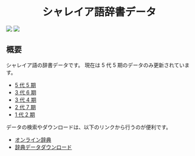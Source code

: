 <div align="center">
<h1>シャレイア語辞書データ</h1>
</div>

![](https://img.shields.io/github/commit-activity/y/Ziphil/ShaleianDictionary?label=commits)
![](https://img.shields.io/endpoint?label=words&url=https%3A%2F%2Fziphil.com%2Fprogram%2Finterface%2F3.cgi%3Fmode%3Dfetch_badge)


## 概要
シャレイア語の辞書データです。
現在は 5 代 5 期のデータのみ更新されています。

- [5 代 5 期](5.5.xdc)
- [3 代 6 期](3.6.xdc)
- [3 代 4 期](3.4.xdc)
- [2 代 7 期](2.7.xdc)
- [1 代 2 期](1.2.xdc)

データの検索やダウンロードは、以下のリンクから行うのが便利です。

- [オンライン辞典](http://ziphil.com/conlang/database/1.html)
- [辞典データダウンロード](http://ziphil.com/conlang/database/4.html)